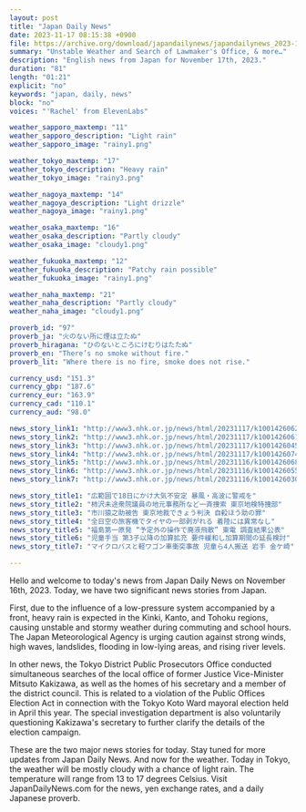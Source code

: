 ```yaml
---
layout: post
title: "Japan Daily News"
date: 2023-11-17 08:15:38 +0900
file: https://archive.org/download/japandailynews/japandailynews_2023-11-16.mp3
summary: "Unstable Weather and Search of Lawmaker's Office, & more…"
description: "English news from Japan for November 17th, 2023."
duration: "81"
length: "01:21"
explicit: "no"
keywords: "japan, daily, news"
block: "no"
voices: "'Rachel' from ElevenLabs"

weather_sapporo_maxtemp: "11"
weather_sapporo_description: "Light rain"
weather_sapporo_image: "rainy1.png"

weather_tokyo_maxtemp: "17"
weather_tokyo_description: "Heavy rain"
weather_tokyo_image: "rainy3.png"

weather_nagoya_maxtemp: "14"
weather_nagoya_description: "Light drizzle"
weather_nagoya_image: "rainy1.png"

weather_osaka_maxtemp: "16"
weather_osaka_description: "Partly cloudy"
weather_osaka_image: "cloudy1.png"

weather_fukuoka_maxtemp: "12"
weather_fukuoka_description: "Patchy rain possible"
weather_fukuoka_image: "rainy1.png"

weather_naha_maxtemp: "21"
weather_naha_description: "Partly cloudy"
weather_naha_image: "cloudy1.png"

proverb_id: "97"
proverb_ja: "火のない所に煙は立たぬ"
proverb_hiragana: "ひのないところにけむりはたたぬ"
proverb_en: "There’s no smoke without fire."
proverb_lit: "Where there is no fire, smoke does not rise."

currency_usd: "151.3"
currency_gbp: "187.6"
currency_eur: "163.9"
currency_cad: "110.1"
currency_aud: "98.0"

news_story_link1: "http://www3.nhk.or.jp/news/html/20231117/k10014260621000.html"
news_story_link2: "http://www3.nhk.or.jp/news/html/20231117/k10014260611000.html"
news_story_link3: "http://www3.nhk.or.jp/news/html/20231117/k10014260451000.html"
news_story_link4: "http://www3.nhk.or.jp/news/html/20231117/k10014260741000.html"
news_story_link5: "http://www3.nhk.or.jp/news/html/20231116/k10014260681000.html"
news_story_link6: "http://www3.nhk.or.jp/news/html/20231116/k10014260551000.html"
news_story_link7: "http://www3.nhk.or.jp/news/html/20231116/k10014260301000.html"

news_story_title1: "広範囲で18日にかけ大気不安定 暴風・高波に警戒を"
news_story_title2: "柿沢未途衆院議員の地元事務所など一斉捜索 東京地検特捜部"
news_story_title3: "市川猿之助被告 東京地裁できょう判決 自殺ほう助の罪"
news_story_title4: "全日空の旅客機でタイヤの一部剥がれる 着陸には異常なし"
news_story_title5: "福島第一原発 “予定外の操作で廃液飛散” 東電 調査結果公表"
news_story_title6: "児童手当 第3子以降の加算拡充 要件緩和し加算期間の延長検討"
news_story_title7: "マイクロバスと軽ワゴン車衝突事故 児童ら4人搬送 岩手 金ケ崎"

---
```


Hello and welcome to today's news from Japan Daily News on November 16th, 2023. Today, we have two significant news stories from Japan.

First, due to the influence of a low-pressure system accompanied by a front, heavy rain is expected in the Kinki, Kanto, and Tohoku regions, causing unstable and stormy weather during commuting and school hours. The Japan Meteorological Agency is urging caution against strong winds, high waves, landslides, flooding in low-lying areas, and rising river levels.

In other news, the Tokyo District Public Prosecutors Office conducted simultaneous searches of the local office of former Justice Vice-Minister Mitsuto Kakizawa, as well as the homes of his secretary and a member of the district council. This is related to a violation of the Public Offices Election Act in connection with the Tokyo Koto Ward mayoral election held in April this year. The special investigation department is also voluntarily questioning Kakizawa's secretary to further clarify the details of the election campaign.

These are the two major news stories for today. Stay tuned for more updates from Japan Daily News. And now for the weather. Today in Tokyo, the weather will be mostly cloudy with a chance of light rain. The temperature will range from 13 to 17 degrees Celsius.  Visit JapanDailyNews.com for the news, yen exchange rates, and a daily Japanese proverb.
